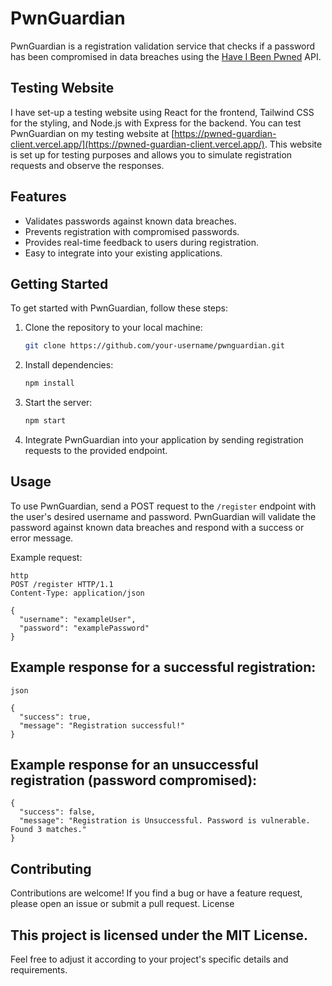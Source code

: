 # PwnGuardian

PwnGuardian is a registration validation service that checks if a password has been compromised in data breaches using the [Have I Been Pwned](https://haveibeenpwned.com/) API.

## Testing Website

I have set-up a testing website using React for the frontend, Tailwind CSS for the styling, and Node.js with Express for the backend. You can test PwnGuardian on my testing website at [https://pwned-guardian-client.vercel.app/](https://pwned-guardian-client.vercel.app/). This website is set up for testing purposes and allows you to simulate registration requests and observe the responses.

## Features

- Validates passwords against known data breaches.
- Prevents registration with compromised passwords.
- Provides real-time feedback to users during registration.
- Easy to integrate into your existing applications.

## Getting Started

To get started with PwnGuardian, follow these steps:

1. Clone the repository to your local machine:

    ```bash
    git clone https://github.com/your-username/pwnguardian.git
    ```

2. Install dependencies:

    ```bash
    npm install
    ```

3. Start the server:

    ```bash
    npm start
    ```

4. Integrate PwnGuardian into your application by sending registration requests to the provided endpoint.

## Usage

To use PwnGuardian, send a POST request to the `/register` endpoint with the user's desired username and password. PwnGuardian will validate the password against known data breaches and respond with a success or error message.

Example request:

```
http
POST /register HTTP/1.1
Content-Type: application/json

{
  "username": "exampleUser",
  "password": "examplePassword"
}
```
## Example response for a successful registration:
```
json

{
  "success": true,
  "message": "Registration successful!"
}
```
## Example response for an unsuccessful registration (password compromised):
```
{
  "success": false,
  "message": "Registration is Unsuccessful. Password is vulnerable. Found 3 matches."
}
```
## Contributing

Contributions are welcome! If you find a bug or have a feature request, please open an issue or submit a pull request.
License

## This project is licensed under the MIT License.

Feel free to adjust it according to your project's specific details and requirements.

